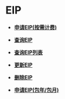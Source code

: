 # EIP<a name="eip_api_0000"></a>

 

-   **[申请EIP\(按需计费\)](申请EIP(按需计费).md)**  

-   **[查询EIP](查询EIP.md)**  

-   **[查询EIP列表](查询EIP列表.md)**  

-   **[更新EIP](更新EIP.md)**  

-   **[删除EIP](删除EIP.md)**  

-   **[申请EIP\(包年/包月\)](申请EIP(包年-包月).md)**  


